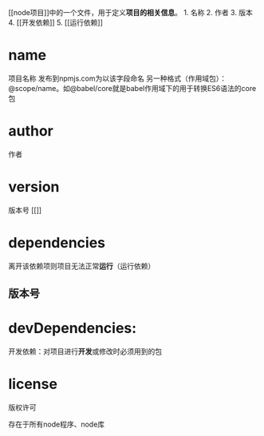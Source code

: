 [[node项目]]中的一个文件，用于定义**项目的相关信息**。
	1. 名称
	2. 作者
	3. 版本
	4. [[开发依赖]] 
	5. [[运行依赖]] 
# name
项目名称
发布到npmjs.com为以该字段命名
另一种格式（作用域包）：@scope/name。如@babel/core就是babel作用域下的用于转换ES6语法的core包
# author
作者
# version
版本号
[[]]
# dependencies
离开该依赖项则项目无法正常**运行**（运行依赖）
## 版本号

# devDependencies:
开发依赖：对项目进行**开发**或修改时必须用到的包
# license
版权许可

存在于所有node程序、node库